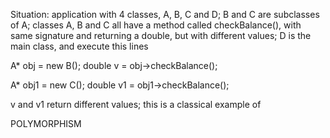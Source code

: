 Situation: application with 4 classes, A, B, C and D; B and C are subclasses of 
A; classes A, B and C all have a method called checkBalance(), with same 
signature and returning a double, but with different values; D is the main class, 
and execute this lines

A* obj = new B();
double v = obj->checkBalance();

A* obj1 = new C();
double v1 = obj1->checkBalance();

v and v1 return different values; this is a classical example of 

POLYMORPHISM

